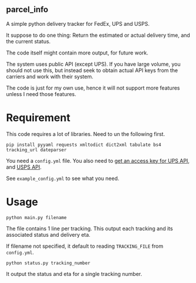 ## parcel_info
A simple python delivery tracker for FedEx, UPS and USPS.

It suppose to do one thing:
Return the estimated or actual delivery time, and the current status.

The code itself might contain more output, for future work.

The system uses public API (except UPS). If you have large volume, you should not use this, 
but instead seek to obtain actual API keys from the carriers and work with their system.

The code is just for my own use, hence it will not support more features unless I need those features. 


# Requirement

This code requires a lot of libraries. Need to un the following first.

`pip install pyyaml requests xmltodict dict2xml tabulate bs4 tracking_url dateparser`

You need a `config.yml` file. You also need to [get an access key for UPS API](https://www.ups.com/upsdeveloperkit?loc=en_US), and [USPS API](https://www.usps.com/business/web-tools-apis/).

See `example_config.yml` to see what you need.

# Usage

`python main.py filename`

The file contains 1 line per tracking. This output each tracking and its associated status and delivery eta.

If filename not specified, it default to reading `TRACKING_FILE` from `config.yml`.

`python status.py tracking_number`

It output the status and eta for a single tracking number.
